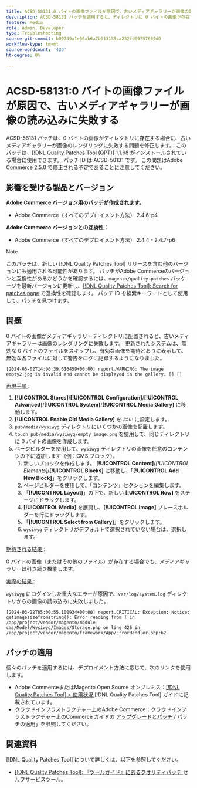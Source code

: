 ```yaml
---
title: ACSD-58131:0 バイトの画像ファイルが原因で、古いメディアギャラリーが画像の読み込みに失敗する
description: ACSD-58131 パッチを適用すると、ディレクトリに 0 バイトの画像が存在する場合に、古い Media Gallery で画像をレンダリングできないAdobe Commerceの問題を修正できます。
feature: Media
role: Admin, Developer
type: Troubleshooting
source-git-commit: b09749a1e56ab6a7b613135ca252fd69757669d0
workflow-type: tm+mt
source-wordcount: '420'
ht-degree: 0%

---
```



# ACSD-58131:0 バイトの画像ファイルが原因で、古いメディアギャラリーが画像の読み込みに失敗する

ACSD-58131 パッチは、0 バイトの画像がディレクトリに存在する場合に、古いメディアギャラリーが画像のレンダリングに失敗する問題を修正します。 このパッチは、[[!DNL Quality Patches Tool (QPT)]](/help/tools/quality-patches-tool/quality-patches-tool-to-self-serve-quality-patches.md) 1.1.68 がインストールされている場合に使用できます。 パッチ ID は ACSD-58131 です。 この問題はAdobe Commerce 2.5.0 で修正される予定であることに注意してください。

## 影響を受ける製品とバージョン

**Adobe Commerce バージョン用のパッチが作成されます。**

* Adobe Commerce（すべてのデプロイメント方法） 2.4.6-p4

**Adobe Commerce バージョンとの互換性：**

* Adobe Commerce（すべてのデプロイメント方法） 2.4.4 - 2.4.7-p6

>[!NOTE]
>
>このパッチは、新しい [!DNL Quality Patches Tool] リリースを含む他のバージョンにも適用される可能性があります。 パッチがAdobe Commerceのバージョンと互換性があるかどうかを確認するには、`magento/quality-patches` パッケージを最新バージョンに更新し、[[!DNL Quality Patches Tool]: Search for patches page](https://experienceleague.adobe.com/tools/commerce-quality-patches/index.html) で互換性を確認します。 パッチ ID を検索キーワードとして使用して、パッチを見つけます。

## 問題

0 バイトの画像がメディアギャラリーディレクトリに配置されると、古いメディアギャラリーは画像のレンダリングに失敗します。 更新されたシステムは、無効な 0 バイトのファイルをスキップし、有効な画像を期待どおりに表示して、無効な各ファイルに対して警告をログに記録するようになりました。

```
[2024-05-02T14:00:39.616459+00:00] report.WARNING: The image empty2.jpg is invalid and cannot be displayed in the gallery. [] []
```

<u> 再現手順 </u>:

1. **[!UICONTROL Stores]**/**[!UICONTROL Configuration]**/**[!UICONTROL Advanced]**/**[!UICONTROL System]**/**[!UICONTROL Media Gallery]** に移動します。
1. **[!UICONTROL Enable Old Media Gallery]** を *はい* に設定します。
1. `pub/media/wysiwyg` ディレクトリにいくつかの画像を配置します。
1. `touch pub/media/wysiwyg/empty_image.png` を使用して、同じディレクトリに 0 バイトの画像を作成します。
1. ページビルダーを使用して、`wysiwyg` ディレクトリの画像を任意のコンテンツの下に追加します（例：CMS ブロック）。
   1. 新しいブロックを作成します。 **[!UICONTROL Content]**/*[!UICONTROL Elements]*/**[!UICONTROL Blocks]** に移動し、「**[!UICONTROL Add New Block]**」をクリックします。
   1. ページビルダーを使用して、「コンテンツ」セクションを編集します。
   1. 「**[!UICONTROL Layout]**」の下で、新しい **[!UICONTROL Row]** をステージにドラッグします。
   1. **[!UICONTROL Media]** を展開し、**[!UICONTROL Image]** プレースホルダーを行にドラッグします。
   1. 「**[!UICONTROL Select from Gallery]**」をクリックします。
   1. `wysiwyg` ディレクトリがデフォルトで選択されていない場合は、選択します。

<u> 期待される結果 </u>:

0 バイトの画像（またはその他のファイル）が存在する場合でも、メディアギャラリーは引き続き機能します。

<u> 実際の結果 </u>:

`wysiwyg` にログインした重大なエラーが原因で、`var/log/system.log` ディレクトリからの画像の読み込みに失敗しました。

```
[2024-03-22T05:00:55.100934+00:00] report.CRITICAL: Exception: Notice: getimagesizefromstring(): Error reading from ! in /app/project/vendor/magento/module-cms/Model/Wysiwyg/Images/Storage.php on line 426 in /app/project/vendor/magento/framework/App/ErrorHandler.php:62
```

## パッチの適用

個々のパッチを適用するには、デプロイメント方法に応じて、次のリンクを使用します。

* Adobe CommerceまたはMagento Open Source オンプレミス：[[!DNL Quality Patches Tool] > 使用状況 ](/help/tools/quality-patches-tool/usage.md) [!DNL Quality Patches Tool] ガイドに記載されています。
* クラウドインフラストラクチャー上のAdobe Commerce：クラウドインフラストラクチャー上のCommerce ガイドの [ アップグレードとパッチ ](https://experienceleague.adobe.com/docs/commerce-cloud-service/user-guide/develop/upgrade/apply-patches.html)/ パッチの適用」を参照してください。

## 関連資料

[!DNL Quality Patches Tool] について詳しくは、以下を参照してください。

* [[!DNL Quality Patches Tool]: 『ツールガイド』にあるクオリティパッチ ](/help/tools/quality-patches-tool/quality-patches-tool-to-self-serve-quality-patches.md) セルフサービスツール。

